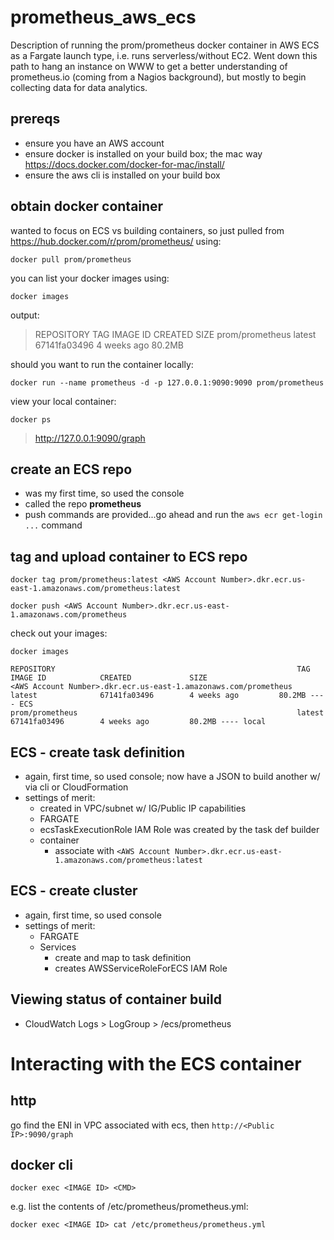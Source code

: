 # prometheus_aws_ecs

Description of running the prom/prometheus docker container in AWS ECS as a Fargate launch type, i.e. runs serverless/without EC2.  Went down this path to hang an instance on WWW to get a better understanding of prometheus.io (coming from a Nagios background), but mostly to begin collecting data for data analytics.

## prereqs
- ensure you have an AWS account 
- ensure docker is installed on your build box; the mac way https://docs.docker.com/docker-for-mac/install/
- ensure the aws cli is installed on your build box

## obtain docker container
wanted to focus on ECS vs building containers, so just pulled from https://hub.docker.com/r/prom/prometheus/ using:

`docker pull prom/prometheus`

you can list your docker images using:

`docker images`

output:
> REPOSITORY                                                TAG                 IMAGE ID            CREATED             SIZE
  prom/prometheus                                           latest              67141fa03496        4 weeks ago         80.2MB

should you want to run the container locally:

`docker run --name prometheus -d -p 127.0.0.1:9090:9090 prom/prometheus`

view your local container:

`docker ps`
> http://127.0.0.1:9090/graph

## create an ECS repo
- was my first time, so used the console
- called the repo **prometheus**
- push commands are provided...go ahead and run the `aws ecr get-login ...` command

## tag and upload container to ECS repo
`docker tag prom/prometheus:latest <AWS Account Number>.dkr.ecr.us-east-1.amazonaws.com/prometheus:latest`

`docker push <AWS Account Number>.dkr.ecr.us-east-1.amazonaws.com/prometheus`

check out your images:

`docker images`
```
REPOSITORY                                                		TAG                 IMAGE ID            CREATED             SIZE
<AWS Account Number>.dkr.ecr.us-east-1.amazonaws.com/prometheus   	latest              67141fa03496        4 weeks ago         80.2MB ---- ECS
prom/prometheus                                           		latest              67141fa03496        4 weeks ago         80.2MB ---- local
```

## ECS - create task definition
- again, first time, so used console; now have a JSON to build another w/ via cli or CloudFormation
- settings of merit:
  - created in VPC/subnet w/ IG/Public IP capabilities
  - FARGATE
  - ecsTaskExecutionRole IAM Role was created by the task def builder
  - container
    - associate with `<AWS Account Number>.dkr.ecr.us-east-1.amazonaws.com/prometheus:latest` 

## ECS - create cluster
- again, first time, so used console
- settings of merit:
  - FARGATE
  - Services
    - create and map to task definition
    - creates AWSServiceRoleForECS IAM Role

## Viewing status of container build
- CloudWatch Logs > LogGroup > /ecs/prometheus

# Interacting with the ECS container

## http
go find the ENI in VPC associated with ecs, then `http://<Public IP>:9090/graph`

## docker cli
`docker exec <IMAGE ID> <CMD>`

e.g. list the contents of /etc/prometheus/prometheus.yml:

`docker exec <IMAGE ID> cat /etc/prometheus/prometheus.yml`

